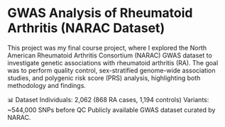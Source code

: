 # GWAS Analysis of Rheumatoid Arthritis (NARAC Dataset)

This project was my final course project, where I explored the North American Rheumatoid Arthritis Consortium (NARAC) GWAS dataset to investigate genetic associations with rheumatoid arthritis (RA). The goal was to perform quality control, sex-stratified genome-wide association studies, and polygenic risk score (PRS) analysis, highlighting both methodology and findings.

📊 Dataset
Individuals: 2,062 (868 RA cases, 1,194 controls)
Variants: ~544,000 SNPs before QC
Publicly available GWAS dataset curated by NARAC.
